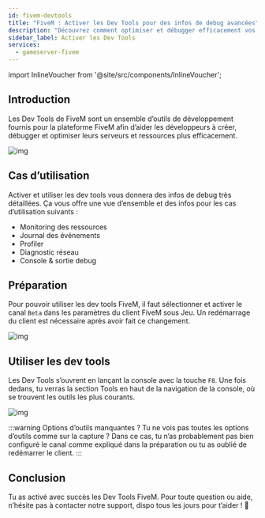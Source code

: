 ```yaml
---
id: fivem-devtools
title: "FiveM : Activer les Dev Tools pour des infos de debug avancées"
description: "Découvrez comment optimiser et débugger efficacement vos serveurs FiveM grâce à des dev tools puissants pour le monitoring, le profiling et le diagnostic → En savoir plus maintenant"
sidebar_label: Activer les Dev Tools
services:
  - gameserver-fivem
---
```


import InlineVoucher from '@site/src/components/InlineVoucher';

## Introduction

Les Dev Tools de FiveM sont un ensemble d’outils de développement fournis pour la plateforme FiveM afin d’aider les développeurs à créer, débugger et optimiser leurs serveurs et ressources plus efficacement.

![img](https://screensaver01.zap-hosting.com/index.php/s/GMp53mQNsxo247y/preview)

<InlineVoucher />

## Cas d’utilisation

Activer et utiliser les dev tools vous donnera des infos de debug très détaillées. Ça vous offre une vue d’ensemble et des infos pour les cas d’utilisation suivants :

- Monitoring des ressources
- Journal des événements
- Profiler
- Diagnostic réseau
- Console & sortie debug

## Préparation

Pour pouvoir utiliser les dev tools FiveM, il faut sélectionner et activer le canal `Beta` dans les paramètres du client FiveM sous Jeu. Un redémarrage du client est nécessaire après avoir fait ce changement.

![img](https://screensaver01.zap-hosting.com/index.php/s/FKfXXYAMEF39n25/download)

## Utiliser les dev tools

Les Dev Tools s’ouvrent en lançant la console avec la touche `F8`. Une fois dedans, tu verras la section Tools en haut de la navigation de la console, où se trouvent les outils les plus courants.

![img](https://screensaver01.zap-hosting.com/index.php/s/E5szziipJre6X7Y/preview)

:::warning Options d’outils manquantes ?
Tu ne vois pas toutes les options d’outils comme sur la capture ? Dans ce cas, tu n’as probablement pas bien configuré le canal comme expliqué dans la préparation ou tu as oublié de redémarrer le client.
:::

## Conclusion

Tu as activé avec succès les Dev Tools FiveM. Pour toute question ou aide, n’hésite pas à contacter notre support, dispo tous les jours pour t’aider ! 🙂

<InlineVoucher />
